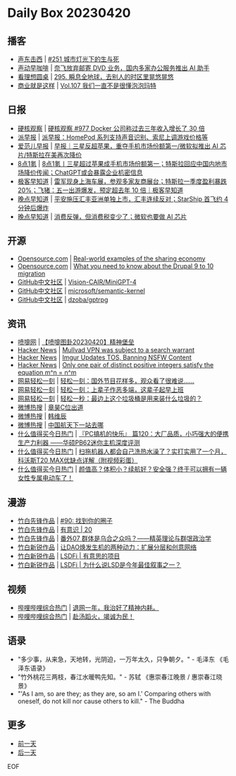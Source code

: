 # Daily Box 20230420

## 播客
- [声东击西](https://etw.fm/) | [#251 城市灯光下的生与死](http://etw.fm/2047)
- [声动早咖啡](https://sheng-espresso.fireside.fm/) | [奈飞放弃邮寄 DVD 业务，国内多家办公服务推出 AI 助手](https://sheng-espresso.fireside.fm/252)
- [看理想圆桌](https://www.vistopia.com.cn/detail/13) | [295. 瞬息全地球，去别人的时区里晃悠晃悠](https://shop.vistopia.com.cn/article?article_id=660266)
- [商业就是这样](https://thatisbiz.fireside.fm/) | [Vol.107 我们一直不是很懂泡泡玛特](https://thatisbiz.fireside.fm/115)

## 日报
- [硬核观察](https://linux.cn/news/express/) | [硬核观察 #977 Docker 公司称过去三年收入增长了 30 倍](https://linux.cn/article-15740-1.html?utm_source=rss&utm_medium=rss)
- [派早报](https://sspai.com/tag/%E6%B4%BE%E6%97%A9%E6%8A%A5) | [派早报：HomePod 系列支持声音识别、索尼上调游戏价格等](https://sspai.com/post/79383)
- [爱范儿早报](https://www.ifanr.com/category/ifanrnews) | [早报｜三星反超苹果，重夺手机市场份额第一/微软拟推出 AI 芯片/特斯拉在美再次降价](https://www.ifanr.com/1543914)
- [8点1氪](https://36kr.com/user/5652071) | [8点1氪丨三星超过苹果成手机市场份额第一；特斯拉回应中国内地市场降价传闻；ChatGPT或会暴露企业机密信息](https://36kr.com/p/2222944763299204)
- [极客早知道](https://www.geekpark.net/column/74) | [雷军现身上海车展，参观多家友商展台；特斯拉一季度盈利暴跌 20%；飞猪：五一出游爆发，预定超去年 10 倍｜极客早知道](https://www.geekpark.net/news/317834)
- [晚点早知道](https://www.latepost.com/news/index?proma=3) | [平安施压汇丰亚洲单独上市，汇丰连续反对；​StarShip 首飞约 4 分钟后爆炸](https://www.latepost.com/news/dj_detail?id=1611)
- [晚点早知道](https://www.latepost.com/news/index?proma=3) | [消费反弹，但消费税变少了；微软也要做 AI 芯片](https://www.latepost.com/news/dj_detail?id=1608)

## 开源
- [Opensource.com](https://opensource.com/) | [Real-world examples of the sharing economy](https://opensource.com/article/23/4/sharing-economy-examples)
- [Opensource.com](https://opensource.com/) | [What you need to know about the Drupal 9 to 10 migration](https://opensource.com/article/23/4/drupal-9-10-migration)
- [GitHub中文社区](https://www.githubs.cn/trending) | [Vision-CAIR/MiniGPT-4](https://github.com/Vision-CAIR/MiniGPT-4)
- [GitHub中文社区](https://www.githubs.cn/trending) | [microsoft/semantic-kernel](https://github.com/microsoft/semantic-kernel)
- [GitHub中文社区](https://www.githubs.cn/trending) | [dzoba/gptrpg](https://github.com/dzoba/gptrpg)

## 资讯
- [喷嚏网](http://www.dapenti.com/blog/blog.asp?subjectid=70&name=xilei) | [【喷嚏图卦20230420】精神堡垒](http://www.dapenti.com/blog/more.asp?name=xilei&id=171010)
- [Hacker News](https://news.ycombinator.com/front) | [Mullvad VPN was subject to a search warrant](https://news.ycombinator.com/item?id=35638917)
- [Hacker News](https://news.ycombinator.com/front) | [Imgur Updates TOS, Banning NSFW Content](https://news.ycombinator.com/item?id=35635884)
- [Hacker News](https://news.ycombinator.com/front) | [Only one pair of distinct positive integers satisfy the equation m^n = n^m](https://news.ycombinator.com/item?id=35635491)
- [网易轻松一刻](https://m.163.com/touch/exclusive/sub/qsyk) | [轻松一刻：国外节目花样多，观众看了很难说……](https://3g.163.com/news/article/I2Q61P64000181BR.html)
- [网易轻松一刻](https://m.163.com/touch/exclusive/sub/qsyk) | [轻松一刻：上辈子作恶多端，这辈子起早上班](https://3g.163.com/news/article/I2NDVH5P000181BR.html)
- [网易轻松一刻](https://m.163.com/touch/exclusive/sub/qsyk) | [轻松一秒：最边上这个垃圾桶是用来装什么垃圾的？](https://3g.163.com/news/article/I2PM25I5000181BT.html)
- [微博热搜](https://weibo.com/newlogin?tabtype=search) | [章昊C位出道](https://s.weibo.com/weibo?q=%23章昊C位出道%23)
- [微博热搜](https://weibo.com/newlogin?tabtype=search) | [韩维辰](https://s.weibo.com/weibo?q=%23韩维辰%23)
- [微博热搜](https://weibo.com/newlogin?tabtype=search) | [中国航天下一站去哪](https://s.weibo.com/weibo?q=%23中国航天下一站去哪%23)
- [什么值得买今日热门](https://post.smzdm.com/hot_1/) | [『PC搞机的快乐』 篇120：大厂品质，小巧强大的便携生产力利器 ——华硕PB62迷你主机深度评测](https://post.smzdm.com/p/apvg3d49/)
- [什么值得买今日热门](https://post.smzdm.com/hot_1/) | [扫拖机器人都会自己洗热水澡了？实打实用了一个月，科沃斯T20 MAX优缺点详解（附视频彩蛋）](https://post.smzdm.com/p/a20kqq8n/)
- [什么值得买今日热门](https://post.smzdm.com/hot_1/) | [颜值高？体积小？续航好？安全强？终于可以拥有一辆女性专属电动车了！](https://post.smzdm.com/p/a5o34g98/)

## 漫游
- [竹白先锋作品](https://www.zhubai.wiki/) | [#90: 找到你的圈子](https://open.zhubai.wiki/a/l/t/z/pl/weichen/2260837510571716608)
- [竹白先锋作品](https://www.zhubai.wiki/) | [有意识 | 20](https://open.zhubai.wiki/a/l/t/z/pl/swimming/2260836899134468096)
- [竹白先锋作品](https://www.zhubai.wiki/) | [番外07 群体是乌合之众吗？——精英理论与群氓政治学](https://open.zhubai.wiki/a/l/t/z/pl/feigechuanshu/2260809112210763776)
- [竹白新锐作品](https://www.zhubai.wiki/) | [让DAO焕发生机的两种动力：扩展分层和创意网络](https://open.zhubai.wiki/a/l/t/z/pl/connie/2260764276786548736)
- [竹白新锐作品](https://www.zhubai.wiki/) | [LSDFi | 有意思的项目](https://open.zhubai.wiki/a/l/t/z/pl/connie/2260757903399014400)
- [竹白新锐作品](https://www.zhubai.wiki/) | [LSDFi | 为什么说LSD是今年最佳叙事之一？](https://open.zhubai.wiki/a/l/t/z/pl/connie/2260733960106143744)

## 视频
- [哔哩哔哩综合热门](https://www.bilibili.com/v/popular/all/) | [退网一年，我治好了精神内耗。](https://b23.tv/BV1x24y1c7aw)
- [哔哩哔哩综合热门](https://www.bilibili.com/v/popular/all/) | [赴汤蹈火，竭诚为民！](https://b23.tv/BV1uV4y1o7az)

## 语录
- "多少事，从来急，天地转，光阴迫，一万年太久，只争朝夕。" - 毛泽东 《毛泽东语录》
- "竹外桃花三两枝，春江水暖鸭先知。" - 苏轼 《惠崇春江晚景 / 惠崇春江晓景》
- "'As I am, so are they; as they are, so am I.' Comparing others with oneself, do not kill nor cause others to kill." - The Buddha

## 更多
- [前一天](daily-box-20230419.md)
- [后一天](daily-box-20230421.md)

EOF